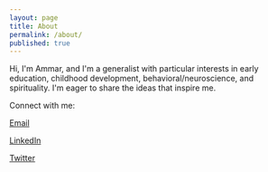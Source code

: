 ```yaml
---
layout: page
title: About
permalink: /about/
published: true
---
```


Hi, I'm Ammar, and I'm a generalist with particular interests in early education, childhood development, behavioral/neuroscience, and spirituality. I'm eager to share the ideas that inspire me.

Connect with me:

[Email](mailto:ammarmplumber@gmail.com)

[LinkedIn](https://www.linkedin.com/in/ammarplumber/)

[Twitter](https://twitter.com/ammar_plumber)
